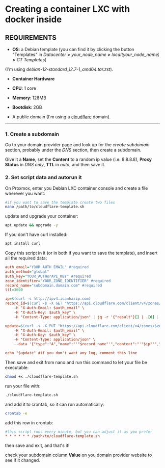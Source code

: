 # Creating a container LXC with docker inside
## **REQUIREMENTS**
* **OS**: a Debian template (you can find it by clicking the button "Templates" in *Datacenter* **>** *your_node_name* **>** *local(your_node_name)* **>** *CT Templates*)
  
(I'm using *debian-12-standard_12.7-1_amd64.tar.zst*).

* **Container Hardware**
 * **CPU**: 1 core
 * **Memory**: 128MB
 * **Bootdisk**: 2GB

* A public domain (I'm using a [cloudflare](https://www.cloudflare.com/ "cloudflare official site") domain).

---

### 1. Create a subdomain

Go to your domain provider page and look up for the *create subdomain* section, probably under the *DNS* section, then create a subdomain.

Give it a **Name**, set the **Content** to a random ip value (i.e. 8.8.8.8), **Proxy Status** in *DNS only*, **TTL** in *auto*, and then save it.

### 2. Set script data and autorun it

On Proxmox, enter you Debian LXC container console and create a file wherever you want:

```bash
#if you want to save the template create two files
nano /path/to/cloudflare-template.sh
```

update and upgrade your container:

```bash
apt update && upgrade -y
```

If you don't have curl installed:

```bash
apt install curl
```

Copy this script in it (or in both if you want to save the template), and insert all the required data:

```ini
auth_email="YOUR_AUTH_EMAIL" #required
auth_method="global"
auth_key="YOUR_AUTHorAPI_KEY" #required
zone_identifier="YOUR_ZONE_IDENTIFIER" #required
record_name="subdomain.domain.com" #required
ttl=3600

ip=$(curl -s http://ipv4.icanhazip.com)
record_id=$(curl -s -X GET "https://api.cloudflare.com/client/v4/zones/$zone_identifier/dns_records?name=$record_name" \
    -H "X-Auth-Email: $auth_email" \
    -H "X-Auth-Key: $auth_key" \
    -H "Content-Type: application/json" | jq -r '{"result"}[] | .[0] | .id')

update=$(curl -s -X PUT "https://api.cloudflare.com/client/v4/zones/$zone_identifier/dns_records/$record_id" \
    -H "X-Auth-Email: $auth_email" \
    -H "X-Auth-Key: $auth_key" \
    -H "Content-Type: application/json" \
    --data '{"type":"A","name":"'"$record_name"'","content":"'"$ip"'","ttl":'"$ttl"',"proxied":false}')

echo "$update" #if you don't want any log, comment this line
```
Then save and exit from nano and run this command to let your file be executable:

```bash
chmod +x ./cloudflare-template.sh
```

run your file with:

```bash
./cloudflare-template.sh
```

and add it to crontab, so it can run automatically:

```bash
crontab -e
```

add this row in crontab:

```ini
#this script runs every minute, but you can adjust it as you prefer
* * * * * * /path/to/cloudflare-template.sh
```

then save and exit, and that's it!

check your subdomain column **Value** on you domain provider website to see if it changed.
